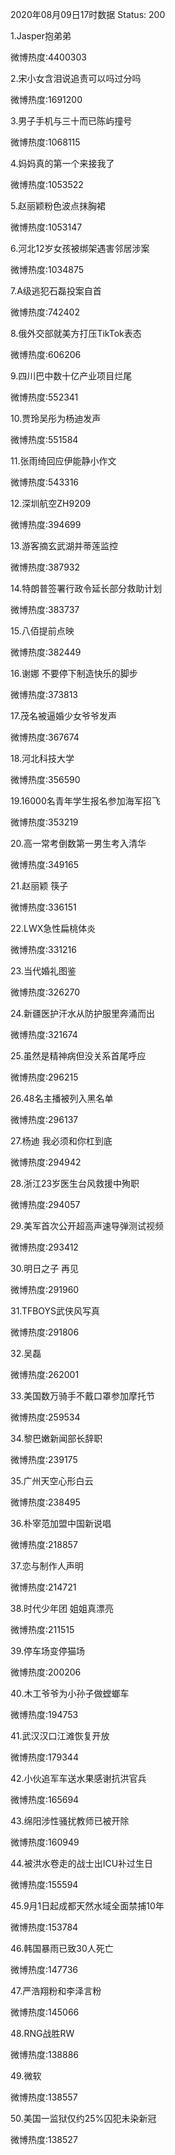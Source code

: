2020年08月09日17时数据
Status: 200

1.Jasper抱弟弟

微博热度:4400303

2.宋小女含泪说追责可以吗过分吗

微博热度:1691200

3.男子手机与三十而已陈屿撞号

微博热度:1068115

4.妈妈真的第一个来接我了

微博热度:1053522

5.赵丽颖粉色波点抹胸裙

微博热度:1053147

6.河北12岁女孩被绑架遇害邻居涉案

微博热度:1034875

7.A级逃犯石磊投案自首

微博热度:742402

8.俄外交部就美方打压TikTok表态

微博热度:606206

9.四川巴中数十亿产业项目烂尾

微博热度:552341

10.贾玲吴彤为杨迪发声

微博热度:551584

11.张雨绮回应伊能静小作文

微博热度:543316

12.深圳航空ZH9209

微博热度:394699

13.游客摘玄武湖并蒂莲监控

微博热度:387932

14.特朗普签署行政令延长部分救助计划

微博热度:383737

15.八佰提前点映

微博热度:382449

16.谢娜 不要停下制造快乐的脚步

微博热度:373813

17.茂名被逼婚少女爷爷发声

微博热度:367674

18.河北科技大学

微博热度:356590

19.16000名青年学生报名参加海军招飞

微博热度:353219

20.高一常考倒数第一男生考入清华

微博热度:349165

21.赵丽颖 筷子

微博热度:336151

22.LWX急性扁桃体炎

微博热度:331216

23.当代婚礼图鉴

微博热度:326270

24.新疆医护汗水从防护服里奔涌而出

微博热度:321674

25.虽然是精神病但没关系首尾呼应

微博热度:296215

26.48名主播被列入黑名单

微博热度:296137

27.杨迪 我必须和你杠到底

微博热度:294942

28.浙江23岁医生台风救援中殉职

微博热度:294057

29.美军首次公开超高声速导弹测试视频

微博热度:293412

30.明日之子 再见

微博热度:291960

31.TFBOYS武侠风写真

微博热度:291806

32.吴磊

微博热度:262001

33.美国数万骑手不戴口罩参加摩托节

微博热度:259534

34.黎巴嫩新闻部长辞职

微博热度:239175

35.广州天空心形白云

微博热度:238495

36.朴宰范加盟中国新说唱

微博热度:218857

37.恋与制作人声明

微博热度:214721

38.时代少年团 姐姐真漂亮

微博热度:211515

39.停车场变停猫场

微博热度:200206

40.木工爷爷为小孙子做螳螂车

微博热度:194753

41.武汉汉口江滩恢复开放

微博热度:179344

42.小伙追军车送水果感谢抗洪官兵

微博热度:165694

43.绵阳涉性骚扰教师已被开除

微博热度:160949

44.被洪水卷走的战士出ICU补过生日

微博热度:155594

45.9月1日起成都天然水域全面禁捕10年

微博热度:153784

46.韩国暴雨已致30人死亡

微博热度:147736

47.严浩翔粉和李泽言粉

微博热度:145066

48.RNG战胜RW

微博热度:138886

49.微软

微博热度:138557

50.美国一监狱仅约25%囚犯未染新冠

微博热度:138527


